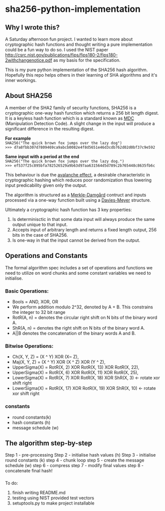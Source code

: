 # sha256-python-implementation

## Why I wrote this?
A Saturday afternoon fun project. I wanted to learn more about cryptographic hash functions and thought writing
a pure implementation could be a fun way to do so. I used the NIST paper http://csrc.nist.gov/publications/fips/fips180-2/fips180-2withchangenotice.pdf as my basis for the specification.

This is my pure python implementation of the SHA256 hash algorithm. Hopefully this repo helps others in their learning of
SHA algorithms and it's inner workings.

## About SHA256
A member of the SHA2 family of security functions, SHA256 is a cryptographic one-way hash function which returns a 256 bit length digest. It is a keyless hash function which is a standard known as [MDC](https://en.wikipedia.org/wiki/MDC-2) (Manipulation Detection Code). A slight change in the input will produce a significant difference in the resulting digest.

**For example**  
`SHA256("The quick brown fox jumps over the lazy dog")`  
`>>> d7a8fbb307d7809469ca9abcb0082e4f8d5651e46d3cdb762d02d0bf37c9e592`

**Same input with a period at the end**  
`SHA256("The quick brown fox jumps over the lazy dog.")`  
`>>> ef537f25c895bfa782526529a9b63d97aa631564d5d789c2b765448c8635fb6c`

This behaviour is due the [avalanche effect](https://en.wikipedia.org/wiki/Avalanche_effect), a desirable characteristic in cryptographic hashing which reduces poor randomization thus lowering input predicability given only the output.

The algorithm is structured as a [Merkle-Damgård](https://en.wikipedia.org/wiki/Merkle%E2%80%93Damg%C3%A5rd_construction) contruct and inputs processed via a one-way function built using a [Davies-Meyer](https://en.wikipedia.org/wiki/One-way_compression_function#Davies%E2%80%93Meyer) structure.

Ultimately a cryptographic hash function has 3 key properties:
1. Is determinisctic in that some data input will always produce the same output unique to that input.
2. Accepts input of arbitrary length and returns a fixed length output, 256 bits in the case of SHA256.
3. Is one-way in that the input cannot be derived from the output.

## Operations and Constants
The formal algorithm spec includes a set of operations and functions we need to utilize on word chunks and some constant variables we need to initialise.

### Basic Operations:
- Bools = AND, XOR, OR
- We perform addition modulo 2^32, denoted by A + B. This constrains the integer to 32 bit range
- RotR(A, n) =  denotes the circular right shift on N bits of the binary word A.
- ShR(A, n) =  denotes the right shift on N bits of the binary word A.
- A||B denotes the concatenation of the binary words A and B.

### Bitwise Operations:
- Ch(X, Y, Z) = (X ^ Y) XOR (X~ Z),
- Maj(X, Y, Z) = (X ^ Y) XOR (X ^ Z) XOR (Y ^ Z),
- UpperSigma(X) = RotR(X, 2)  XOR RotR(X, 13) XOR RotR(X, 22),
- UpperSigma(X) = RotR(X, 6) XOR RotR(X, 11) XOR RotR(X, 25),
- LowerSigma(X) = RotR(X, 7) XOR RotR(X, 18) XOR ShR(X, 3) <- rotate xor shift right
- LowerSigma(X) = RotR(X, 17) XOR RotR(X, 19) XOR ShR(X, 10) <- rotate xor shift right


### constants
- round constants(k)
- hash constants (h) 
- message schedule (w)

## The algorithm step-by-step
Step 1 - pre-processing
Step 2 - initialise hash values (h)
Step 3 - initialise round constants (k)
step 4 - chunk loop
step 5 - create the message schedule (w)
step 6 - compress
step 7 - modify final values
step 8 - concatenate final hash!

###
To do:
1. finish writing README.md
2. testing using NIST provided test vectors
3. setuptools.py to make project installable
